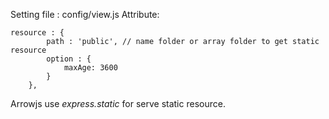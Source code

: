 
Setting file : config/view.js
Attribute: 
```
resource : {
        path : 'public', // name folder or array folder to get static resource
        option : {
            maxAge: 3600
        }
    },
```
Arrowjs use *express.static* for serve static resource.


